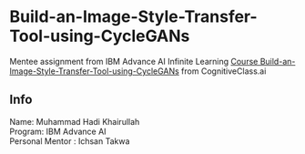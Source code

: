 # Build-an-Image-Style-Transfer-Tool-using-CycleGANs
Mentee assignment from IBM Advance AI Infinite Learning
[Course Build-an-Image-Style-Transfer-Tool-using-CycleGANs](https://apps.cognitiveclass.ai/learning/course/course-v1:IBM+GPXX0KSEEN+v1/home) from CognitiveClass.ai

## Info
Name: Muhammad Hadi Khairullah\
Program: IBM Advance AI\
Personal Mentor : Ichsan Takwa
